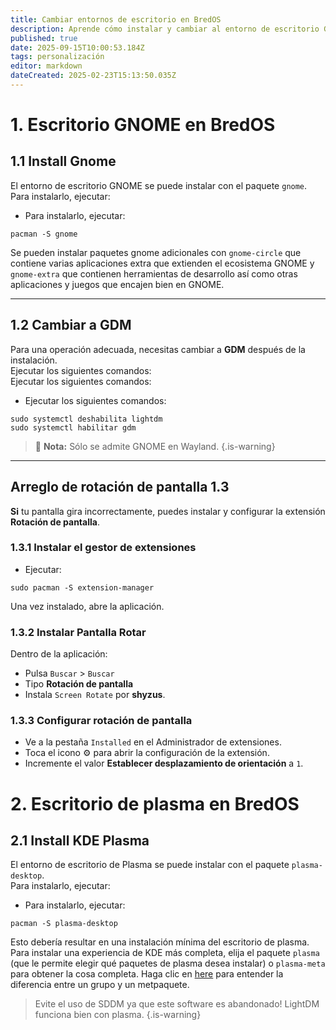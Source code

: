 ```yaml
---
title: Cambiar entornos de escritorio en BredOS
description: Aprende cómo instalar y cambiar al entorno de escritorio GNOME en BredOS
published: true
date: 2025-09-15T10:00:53.184Z
tags: personalización
editor: markdown
dateCreated: 2025-02-23T15:13:50.035Z
---
```


# 1. Escritorio GNOME en BredOS

## 1.1 Install Gnome

El entorno de escritorio GNOME se puede instalar con el paquete `gnome`.\
Para instalarlo, ejecutar:

- Para instalarlo, ejecutar:

```
pacman -S gnome
```

Se pueden instalar paquetes gnome adicionales con `gnome-circle` que contiene varias aplicaciones extra que extienden el ecosistema GNOME y `gnome-extra` que contienen herramientas de desarrollo así como otras aplicaciones y juegos que encajen bien en GNOME.

---

## 1.2 Cambiar a GDM

Para una operación adecuada, necesitas cambiar a **GDM** después de la instalación.\
Ejecutar los siguientes comandos:\
Ejecutar los siguientes comandos:

- Ejecutar los siguientes comandos:

```
sudo systemctl deshabilita lightdm
sudo systemctl habilitar gdm
```

> 📝 **Nota:** Sólo se admite GNOME en Wayland.
> {.is-warning}

---

## Arreglo de rotación de pantalla 1.3

**Si** tu pantalla gira incorrectamente, puedes instalar y configurar la extensión **Rotación de pantalla**.

### 1.3.1 Instalar el gestor de extensiones

- Ejecutar:

```
sudo pacman -S extension-manager
```

Una vez instalado, abre la aplicación.

### 1.3.2 Instalar Pantalla Rotar

Dentro de la aplicación:

- Pulsa `Buscar` > `Buscar`
- Tipo **Rotación de pantalla**
- Instala `Screen Rotate` por **shyzus**.

### 1.3.3 Configurar rotación de pantalla

- Ve a la pestaña `Installed` en el Administrador de extensiones.
- Toca el icono ⚙️ para abrir la configuración de la extensión.
- Incremente el valor **Establecer desplazamiento de orientación** a `1`.

# 2. Escritorio de plasma en BredOS

## 2.1 Install KDE Plasma

El entorno de escritorio de Plasma se puede instalar con el paquete `plasma-desktop`.\
Para instalarlo, ejecutar:

- Para instalarlo, ejecutar:

```
pacman -S plasma-desktop
```

Esto debería resultar en una instalación mínima del escritorio de plasma. Para instalar una experiencia de KDE más completa, elija el paquete `plasma` (que le permite elegir qué paquetes de plasma desea instalar) o `plasma-meta` para obtener la cosa completa. Haga clic en [here](https://wiki.archlinux.org/title/Meta_package_and_package_group) para entender la diferencia entre un grupo y un metpaquete.

> Evite el uso de SDDM ya que este software es abandonado! LightDM funciona bien con plasma.
> {.is-warning}
